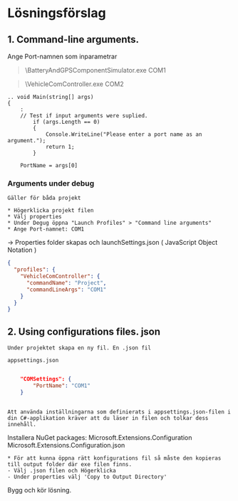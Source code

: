 # Lösningsförslag

## 1. Command-line arguments.
Ange Port-namnen som inparametrar

> \BatteryAndGPSComponentSimulator.exe COM1

> \VehicleComController.exe COM2

```CSharp
.. void Main(string[] args)
{
	:
	// Test if input arguments were suplied.
	    if (args.Length == 0)
        {
            Console.WriteLine("Please enter a port name as an argument.");
            return 1;
        }

	PortName = args[0] 
```

### Arguments under debug

	Gäller för båda projekt
	
	* Högerklicka projekt filen
	* Välj properties
	* Under Degug öppna "Launch Profiles" > "Command line arguments"
	* Ange Port-namnet: COM1
	
	
  -> Properties folder skapas och launchSettings.json
	( JavaScript Object Notation )

```json
{
  "profiles": {
    "VehicleComController": {
      "commandName": "Project",
      "commandLineArgs": "COM1"
    }
  }
}
```	
	
## 2. Using configurations files. json

	Under projektet skapa en ny fil. En .json fil
	
	appsettings.json
	
```json

    "COMSettings": {
        "PortName": "COM1"
    }
	
```	

	Att använda inställningarna som definierats i appsettings.json-filen i din C#-applikation kräver att du läser in filen och tolkar dess innehåll.

  Installera NuGet packages: 
        Microsoft.Extensions.Configuration
				Microsoft.Extensions.Configuration.json
		
	* För att kunna öppna rätt konfigurations fil så måste den kopieras till output folder där exe filen finns. 
	- Välj .json filen och Högerklicka
	- Under properties välj 'Copy to Output Directory'
	
Bygg och kör lösning.	
